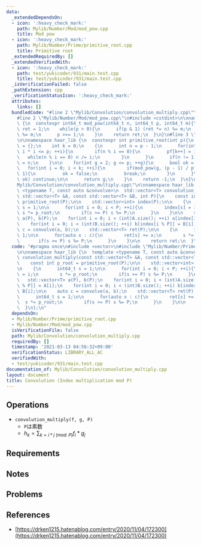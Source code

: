 ```yaml
---
data:
  _extendedDependsOn:
  - icon: ':heavy_check_mark:'
    path: Mylib/Number/Mod/mod_pow.cpp
    title: Mod pow
  - icon: ':heavy_check_mark:'
    path: Mylib/Number/Prime/primitive_root.cpp
    title: Primitive root
  _extendedRequiredBy: []
  _extendedVerifiedWith:
  - icon: ':heavy_check_mark:'
    path: test/yukicoder/931/main.test.cpp
    title: test/yukicoder/931/main.test.cpp
  _isVerificationFailed: false
  _pathExtension: cpp
  _verificationStatusIcon: ':heavy_check_mark:'
  attributes:
    links: []
  bundledCode: "#line 2 \"Mylib/Convolution/convolution_multiply.cpp\"\n#include <vector>\n\
    #line 2 \"Mylib/Number/Mod/mod_pow.cpp\"\n#include <cstdint>\n\nnamespace haar_lib\
    \ {\n  constexpr int64_t mod_pow(int64_t n, int64_t p, int64_t m){\n    int64_t\
    \ ret = 1;\n    while(p > 0){\n      if(p & 1) (ret *= n) %= m;\n      (n *= n)\
    \ %= m;\n      p >>= 1;\n    }\n    return ret;\n  }\n}\n#line 3 \"Mylib/Number/Prime/primitive_root.cpp\"\
    \n\nnamespace haar_lib {\n  constexpr int primitive_root(int p){\n    int pf[30]\
    \ = {};\n    int k = 0;\n    {\n      int n = p - 1;\n      for(int64_t i = 2;\
    \ i * i <= p; ++i){\n        if(n % i == 0){\n          pf[k++] = i;\n       \
    \   while(n % i == 0) n /= i;\n        }\n      }\n      if(n != 1)\n        pf[k++]\
    \ = n;\n    }\n\n    for(int g = 2; g <= p; ++g){\n      bool ok = true;\n   \
    \   for(int i = 0; i < k; ++i){\n        if(mod_pow(g, (p - 1) / pf[i], p) ==\
    \ 1){\n          ok = false;\n          break;\n        }\n      }\n\n      if(not\
    \ ok) continue;\n\n      return g;\n    }\n    return -1;\n  }\n}\n#line 4 \"\
    Mylib/Convolution/convolution_multiply.cpp\"\n\nnamespace haar_lib {\n  template\
    \ <typename T, const auto &convolve>\n  std::vector<T> convolution_multiply(const\
    \ std::vector<T> &A, const std::vector<T> &B, int P){\n    const int p_root =\
    \ primitive_root(P);\n\n    std::vector<int> index(P);\n\n    {\n      int64_t\
    \ s = 1;\n\n      for(int i = 0; i < P; ++i){\n        index[s] = i;\n       \
    \ s *= p_root;\n        if(s >= P) s %= P;\n      }\n    }\n\n    std::vector<T>\
    \ a(P), b(P);\n    for(int i = 0; i < (int)A.size(); ++i) a[index[i % P]] = A[i];\n\
    \    for(int i = 0; i < (int)B.size(); ++i) b[index[i % P]] = B[i];\n\n    auto\
    \ c = convolve(a, b);\n    std::vector<T> ret(P);\n\n    {\n      int64_t s =\
    \ 1;\n\n      for(auto x : c){\n        ret[s] += x;\n        s *= p_root;\n \
    \       if(s >= P) s %= P;\n      }\n    }\n\n    return ret;\n  }\n};\n"
  code: "#pragma once\n#include <vector>\n#include \"Mylib/Number/Prime/primitive_root.cpp\"\
    \n\nnamespace haar_lib {\n  template <typename T, const auto &convolve>\n  std::vector<T>\
    \ convolution_multiply(const std::vector<T> &A, const std::vector<T> &B, int P){\n\
    \    const int p_root = primitive_root(P);\n\n    std::vector<int> index(P);\n\
    \n    {\n      int64_t s = 1;\n\n      for(int i = 0; i < P; ++i){\n        index[s]\
    \ = i;\n        s *= p_root;\n        if(s >= P) s %= P;\n      }\n    }\n\n \
    \   std::vector<T> a(P), b(P);\n    for(int i = 0; i < (int)A.size(); ++i) a[index[i\
    \ % P]] = A[i];\n    for(int i = 0; i < (int)B.size(); ++i) b[index[i % P]] =\
    \ B[i];\n\n    auto c = convolve(a, b);\n    std::vector<T> ret(P);\n\n    {\n\
    \      int64_t s = 1;\n\n      for(auto x : c){\n        ret[s] += x;\n      \
    \  s *= p_root;\n        if(s >= P) s %= P;\n      }\n    }\n\n    return ret;\n\
    \  }\n};\n"
  dependsOn:
  - Mylib/Number/Prime/primitive_root.cpp
  - Mylib/Number/Mod/mod_pow.cpp
  isVerificationFile: false
  path: Mylib/Convolution/convolution_multiply.cpp
  requiredBy: []
  timestamp: '2021-03-13 04:56:32+09:00'
  verificationStatus: LIBRARY_ALL_AC
  verifiedWith:
  - test/yukicoder/931/main.test.cpp
documentation_of: Mylib/Convolution/convolution_multiply.cpp
layout: document
title: Convolution (Index multiplication mod P)
---
```


## Operations

- `convolution_multiply(f, g, P)`
  - `P`は素数
  - $h_k = \sum_{k = i * j \pmod{P}} f_i * g_j$

## Requirements

## Notes

## Problems

## References

- [https://drken1215.hatenablog.com/entry/2020/11/04/172300](https://drken1215.hatenablog.com/entry/2020/11/04/172300)
